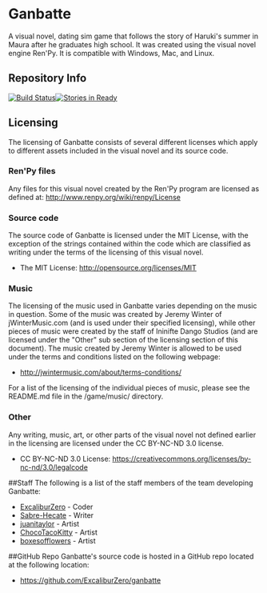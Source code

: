 # Ganbatte
A visual novel, dating sim game that follows the story of Haruki's summer in Maura after he graduates high school. It was created using the visual novel engine Ren'Py. It is compatible with Windows, Mac, and Linux.

## Repository Info
[![Build Status](https://travis-ci.org/Infinite-Dango-Studios/ganbatte.png)](https://travis-ci.org/Infinite-Dango-Studios/ganbatte)[![Stories in Ready](https://badge.waffle.io/Infinite-Dango-Studios/ganbatte.png?label=ready&title=Ready)](http://waffle.io/Infinite-Dango-Studios/ganbatte)

## Licensing
The licensing of Ganbatte consists of several different licenses which apply to different assets included in the visual novel and its source code.

### Ren'Py files
Any files for this visual novel created by the Ren'Py program are licensed as defined at: http://www.renpy.org/wiki/renpy/License

### Source code
The source code of Ganbatte is licensed under the MIT License, with the exception of the strings contained within the code which are classified as writing under the terms of the licensing of this visual novel.

- The MIT License: http://opensource.org/licenses/MIT

### Music
The licensing of the music used in Ganbatte varies depending on the music in question. Some of the music was created by Jeremy Winter of jWinterMusic.com (and is used under their specified licensing), while other pieces of music were created by the staff of Ininifte Dango Studios (and are licensed under the "Other" sub section of the licensing section of this document). The music created by Jeremy Winter is allowed to be used under the terms and conditions listed on the following webpage:

- http://jwintermusic.com/about/terms-conditions/

For a list of the licensing of the individual pieces of music, please see the README.md file in the /game/music/ directory.

### Other
Any writing, music, art, or other parts of the visual novel not defined earlier in the licensing are licensed under the CC BY-NC-ND 3.0 license.

- CC BY-NC-ND 3.0 License: https://creativecommons.org/licenses/by-nc-nd/3.0/legalcode

##Staff
The following is a list of the staff members of the team developing Ganbatte:

- [ExcaliburZero](https://github.com/ExcaliburZero) - Coder
- [Sabre-Hecate](https://github.com/Sabre-Hecate) - Writer
- [juanitaylor](https://github.com/juanitaylor) - Artist
- [ChocoTacoKitty](https://github.com/ChocoTacoKitty) - Artist
- [boxesofflowers](https://github.com/boxesofflowers) - Artist

##GitHub Repo
Ganbatte's source code is hosted in a GitHub repo located at the following location:

- https://github.com/ExcaliburZero/ganbatte
